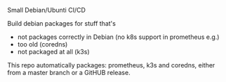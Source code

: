 Small Debian/Ubunti CI/CD

Build debian packages for stuff that's

* not packages correctly in Debian (no k8s support in prometheus e.g.)
* too old (coredns)
* not packaged at all (k3s)

This repo automatically packages: prometheus, k3s and coredns, either from a master branch or a
GitHUB release.
